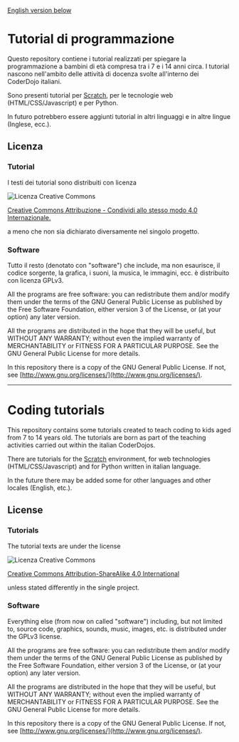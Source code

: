 [English version below](#english)

# Tutorial di programmazione

Questo repository contiene i tutorial realizzati per spiegare la programmazione a bambini di età compresa tra i 7 e i 14 anni circa. I tutorial nascono nell'ambito delle attività di docenza svolte all'interno dei CoderDojo italiani.

Sono presenti tutorial per [Scratch](http://scratch.mit.edu), per le tecnologie web (HTML/CSS/Javascript) e per Python.

In futuro potrebbero essere aggiunti tutorial in altri linguaggi e in altre lingue (Inglese, ecc.).

## Licenza

### Tutorial

I testi dei tutorial sono distribuiti con licenza

![Licenza Creative Commons](https://i.creativecommons.org/l/by-sa/4.0/88x31.png)

[Creative Commons Attribuzione - Condividi allo stesso modo 4.0 Internazionale.](http://creativecommons.org/licenses/by-sa/4.0/deed.it)

a meno che non sia dichiarato diversamente nel singolo progetto.

### Software

Tutto il resto (denotato con "software") che include, ma non esaurisce, il codice sorgente, la grafica, i suoni, la musica, le immagini, ecc. è distribuito con licenza GPLv3.

All the programs are free software: you can redistribute them and/or modify them under the terms of the GNU General Public License as published by the Free Software Foundation, either version 3 of the License, or (at your option) any later version.

All the programs are distributed in the hope that they will be useful, but WITHOUT ANY WARRANTY; without even the implied warranty of MERCHANTABILITY or FITNESS FOR A PARTICULAR PURPOSE.  See the GNU General Public License for more details.

In this repository there is a copy of the GNU General Public License. If not, see [http://www.gnu.org/licenses/](http://www.gnu.org/licenses/).

******

<a name="english"></a>
# Coding tutorials

This repository contains some tutorials created to teach coding to kids aged from 7 to 14 years old. The tutorials are born as part of the teaching activities carried out within the italian CoderDojos.

There are tutorials for the [Scratch](http://scratch.mit.edu) environment, for web technologies (HTML/CSS/Javascript) and for Python written in italian language.

In the future there may be added some for other languages and other locales (English, etc.).

## License

### Tutorials

The tutorial texts are under the license

![Licenza Creative Commons](https://i.creativecommons.org/l/by-sa/4.0/88x31.png)

[Creative Commons Attribution-ShareAlike 4.0 International](http://creativecommons.org/licenses/by-sa/4.0/)

unless stated differently in the single project.

### Software

Everything else (from now on called "software") including, but not limited to, source code, graphics, sounds, music, images, etc. is distributed under the GPLv3 license.

All the programs are free software: you can redistribute them and/or modify them under the terms of the GNU General Public License as published by the Free Software Foundation, either version 3 of the License, or (at your option) any later version.

All the programs are distributed in the hope that they will be useful, but WITHOUT ANY WARRANTY; without even the implied warranty of MERCHANTABILITY or FITNESS FOR A PARTICULAR PURPOSE.  See the GNU General Public License for more details.

In this repository there is a copy of the GNU General Public License. If not, see [http://www.gnu.org/licenses/](http://www.gnu.org/licenses/).
